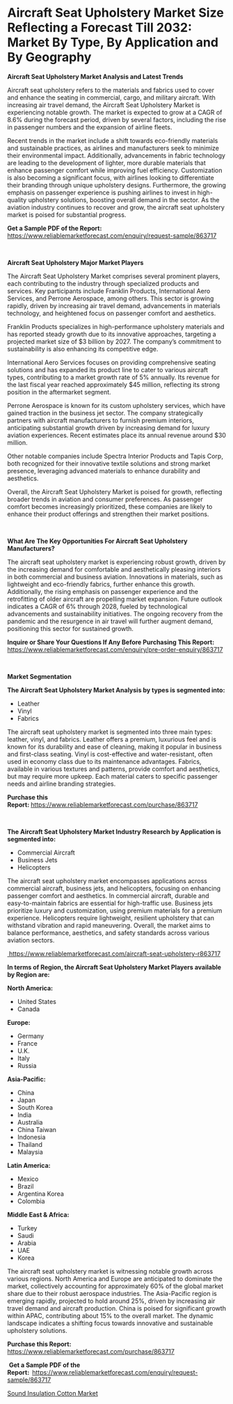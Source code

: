<p><h1>Aircraft Seat Upholstery Market Size Reflecting a Forecast Till 2032: Market By Type, By Application and By Geography</h1></p><p><strong>Aircraft Seat Upholstery Market Analysis and Latest Trends</strong></p>
<p><p>Aircraft seat upholstery refers to the materials and fabrics used to cover and enhance the seating in commercial, cargo, and military aircraft. With increasing air travel demand, the Aircraft Seat Upholstery Market is experiencing notable growth. The market is expected to grow at a CAGR of 8.6% during the forecast period, driven by several factors, including the rise in passenger numbers and the expansion of airline fleets.</p><p>Recent trends in the market include a shift towards eco-friendly materials and sustainable practices, as airlines and manufacturers seek to minimize their environmental impact. Additionally, advancements in fabric technology are leading to the development of lighter, more durable materials that enhance passenger comfort while improving fuel efficiency. Customization is also becoming a significant focus, with airlines looking to differentiate their branding through unique upholstery designs. Furthermore, the growing emphasis on passenger experience is pushing airlines to invest in high-quality upholstery solutions, boosting overall demand in the sector. As the aviation industry continues to recover and grow, the aircraft seat upholstery market is poised for substantial progress.</p></p>
<p><strong>Get a Sample PDF of the Report:&nbsp;</strong> <a href="https://www.reliablemarketforecast.com/enquiry/request-sample/863717?utm_campaign=2723&utm_medium=2&utm_source=Github&utm_content=ia&utm_term=02042025&utm_id=aircraft-seat-upholstery">https://www.reliablemarketforecast.com/enquiry/request-sample/863717</a></p>
<p>&nbsp;</p>
<p><strong>Aircraft Seat Upholstery Major Market Players</strong></p>
<p><p>The Aircraft Seat Upholstery Market comprises several prominent players, each contributing to the industry through specialized products and services. Key participants include Franklin Products, International Aero Services, and Perrone Aerospace, among others. This sector is growing rapidly, driven by increasing air travel demand, advancements in materials technology, and heightened focus on passenger comfort and aesthetics.</p><p>Franklin Products specializes in high-performance upholstery materials and has reported steady growth due to its innovative approaches, targeting a projected market size of $3 billion by 2027. The company’s commitment to sustainability is also enhancing its competitive edge.</p><p>International Aero Services focuses on providing comprehensive seating solutions and has expanded its product line to cater to various aircraft types, contributing to a market growth rate of 5% annually. Its revenue for the last fiscal year reached approximately $45 million, reflecting its strong position in the aftermarket segment.</p><p>Perrone Aerospace is known for its custom upholstery services, which have gained traction in the business jet sector. The company strategically partners with aircraft manufacturers to furnish premium interiors, anticipating substantial growth driven by increasing demand for luxury aviation experiences. Recent estimates place its annual revenue around $30 million.</p><p>Other notable companies include Spectra Interior Products and Tapis Corp, both recognized for their innovative textile solutions and strong market presence, leveraging advanced materials to enhance durability and aesthetics.</p><p>Overall, the Aircraft Seat Upholstery Market is poised for growth, reflecting broader trends in aviation and consumer preferences. As passenger comfort becomes increasingly prioritized, these companies are likely to enhance their product offerings and strengthen their market positions.</p></p>
<p>&nbsp;</p>
<p><strong>What Are The Key Opportunities For Aircraft Seat Upholstery Manufacturers?</strong></p>
<p><p>The aircraft seat upholstery market is experiencing robust growth, driven by the increasing demand for comfortable and aesthetically pleasing interiors in both commercial and business aviation. Innovations in materials, such as lightweight and eco-friendly fabrics, further enhance this growth. Additionally, the rising emphasis on passenger experience and the retrofitting of older aircraft are propelling market expansion. Future outlook indicates a CAGR of 6% through 2028, fueled by technological advancements and sustainability initiatives. The ongoing recovery from the pandemic and the resurgence in air travel will further augment demand, positioning this sector for sustained growth.</p></p>
<p><strong>Inquire or Share Your Questions If Any Before Purchasing This Report:</strong> <a href="https://www.reliablemarketforecast.com/enquiry/pre-order-enquiry/863717?utm_campaign=2723&utm_medium=2&utm_source=Github&utm_content=ia&utm_term=02042025&utm_id=aircraft-seat-upholstery">https://www.reliablemarketforecast.com/enquiry/pre-order-enquiry/863717</a></p>
<p>&nbsp;</p>
<p><strong>Market Segmentation</strong></p>
<p><strong>The Aircraft Seat Upholstery Market Analysis by types is segmented into:</strong></p>
<p><ul><li>Leather</li><li>Vinyl</li><li>Fabrics</li></ul></p>
<p><p>The aircraft seat upholstery market is segmented into three main types: leather, vinyl, and fabrics. Leather offers a premium, luxurious feel and is known for its durability and ease of cleaning, making it popular in business and first-class seating. Vinyl is cost-effective and water-resistant, often used in economy class due to its maintenance advantages. Fabrics, available in various textures and patterns, provide comfort and aesthetics, but may require more upkeep. Each material caters to specific passenger needs and airline branding strategies.</p></p>
<p><strong>Purchase this Report:&nbsp;</strong><a href="https://www.reliablemarketforecast.com/purchase/863717?utm_campaign=2723&utm_medium=2&utm_source=Github&utm_content=ia&utm_term=02042025&utm_id=aircraft-seat-upholstery">https://www.reliablemarketforecast.com/purchase/863717</a></p>
<p>&nbsp;</p>
<p><strong>The Aircraft Seat Upholstery Market Industry Research by Application is segmented into:</strong></p>
<p><ul><li>Commercial Aircraft</li><li>Business Jets</li><li>Helicopters</li></ul></p>
<p><p>The aircraft seat upholstery market encompasses applications across commercial aircraft, business jets, and helicopters, focusing on enhancing passenger comfort and aesthetics. In commercial aircraft, durable and easy-to-maintain fabrics are essential for high-traffic use. Business jets prioritize luxury and customization, using premium materials for a premium experience. Helicopters require lightweight, resilient upholstery that can withstand vibration and rapid maneuvering. Overall, the market aims to balance performance, aesthetics, and safety standards across various aviation sectors.</p></p>
<p><a href="https://www.reliablemarketforecast.com/aircraft-seat-upholstery-r863717?utm_campaign=2723&utm_medium=2&utm_source=Github&utm_content=ia&utm_term=02042025&utm_id=aircraft-seat-upholstery">&nbsp;https://www.reliablemarketforecast.com/aircraft-seat-upholstery-r863717</a></p>
<p><strong>In terms of Region, the Aircraft Seat Upholstery Market Players available by Region are:</strong></p>
<p>
    <p> <strong> North America: </strong>
        <ul>
            <li>United States</li>
            <li>Canada</li>
        </ul>
        </p> 
    <p> <strong> Europe: </strong>
        <ul>
            <li>Germany</li>
            <li>France</li>
            <li>U.K.</li>
            <li>Italy</li>
            <li>Russia</li>
        </ul>
        </p> 
    <p> <strong> Asia-Pacific: </strong>
        <ul>
            <li>China</li>
            <li>Japan</li>
            <li>South Korea</li>
            <li>India</li>
            <li>Australia</li>
            <li>China Taiwan</li>
            <li>Indonesia</li>
            <li>Thailand</li>
            <li>Malaysia</li>
        </ul>
        </p> 
    <p> <strong> Latin America: </strong>
        <ul>
            <li>Mexico</li>
            <li>Brazil</li>
            <li>Argentina Korea</li>
            <li>Colombia</li>
        </ul>
        </p> 
    <p> <strong> Middle East & Africa: </strong>
        <ul>
            <li>Turkey</li>
            <li>Saudi</li>
            <li>Arabia</li>
            <li>UAE</li>
            <li>Korea</li>
        </ul>
    </p>
    </p>
<p><p>The aircraft seat upholstery market is witnessing notable growth across various regions. North America and Europe are anticipated to dominate the market, collectively accounting for approximately 60% of the global market share due to their robust aerospace industries. The Asia-Pacific region is emerging rapidly, projected to hold around 25%, driven by increasing air travel demand and aircraft production. China is poised for significant growth within APAC, contributing about 15% to the overall market. The dynamic landscape indicates a shifting focus towards innovative and sustainable upholstery solutions.</p></p>
<p><strong>Purchase this Report: </strong><a href="https://www.reliablemarketforecast.com/purchase/863717?utm_campaign=2723&utm_medium=2&utm_source=Github&utm_content=ia&utm_term=02042025&utm_id=aircraft-seat-upholstery">https://www.reliablemarketforecast.com/purchase/863717</a></p>
<p>&nbsp;<strong>Get a Sample PDF of the Report:&nbsp;&nbsp;</strong><a href="https://www.reliablemarketforecast.com/enquiry/request-sample/863717?utm_campaign=2723&utm_medium=2&utm_source=Github&utm_content=ia&utm_term=02042025&utm_id=aircraft-seat-upholstery">https://www.reliablemarketforecast.com/enquiry/request-sample/863717</a></p>
<p><strong></strong></p>
<p><p><a href="https://github.com/danikabiele541/Market-Research-Report-List-1/blob/main/sound-insulation-cotton-market.md?utm_campaign=2723&utm_medium=2&utm_source=Github&utm_content=ia&utm_term=02042025&utm_id=aircraft-seat-upholstery">Sound Insulation Cotton Market</a></p></p>